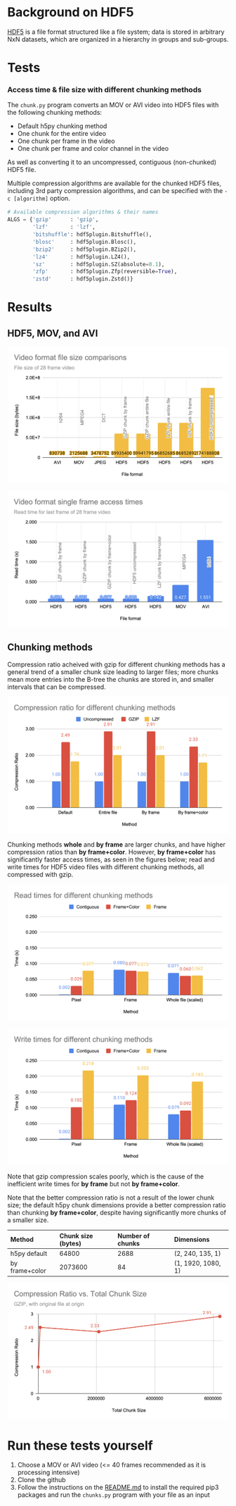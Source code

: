 # Background on HDF5

[HDF5](https://www.hdfgroup.org/solutions/hdf5/) is a file format structured like a file system; data is stored in arbitrary NxN datasets, which are organized in a hierarchy in groups and sub-groups. 

# Tests
### Access time & file size with different chunking methods 
The `chunk.py` program converts an MOV or AVI video into HDF5 files with the following chunking methods:
* Default h5py chunking method
* One chunk for the entire video
* One chunk per frame in the video
* One chunk per frame and color channel in the video 

As well as converting it to an uncompressed, contiguous (non-chunked) HDF5 file. 

Multiple compression algorithms are available for the chunked HDF5 files, including 3rd party compression algorithms, and can be specified with the `-c [algorithm]` option.

```python
# Available compression algorithms & their names
ALGS = {'gzip'      : 'gzip',
        'lzf'       : 'lzf',
        'bitshuffle': hdf5plugin.Bitshuffle(),
        'blosc'     : hdf5plugin.Blosc(),
        'bzip2'     : hdf5plugin.BZip2(),
        'lz4'       : hdf5plugin.LZ4(),
        'sz'        : hdf5plugin.SZ(absolute=0.1),
        'zfp'       : hdf5plugin.Zfp(reversible=True),
        'zstd'      : hdf5plugin.Zstd()}
```

# Results

## HDF5, MOV, and AVI

![file_format](./file_format.png)

![access_time](./access_time.png)

## Chunking methods

Compression ratio acheived with gzip for different chunking methods has a general trend of a smaller chunk size leading to larger files; more chunks mean more entries into the B-tree the chunks are stored in, and smaller intervals that can be compressed.  

![](./chunking_sizes.png)

Chunking methods **whole** and **by frame** are larger chunks, and have higher compression ratios than **by frame+color**. However, **by frame+color** has significantly faster access times, as seen in the figures below; read and write times for HDF5 video files with different chunking methods, all compressed with gzip. 

![](./read_times.png)

![](./write_times.png)

Note that gzip compression scales poorly, which is the cause of the inefficient write times for **by frame** but not **by frame+color**. 

Note that the better compression ratio is not a result of the lower chunk size; the default h5py chunk dimensions provide a better compression ratio than chunking **by frame+color**, despite having significantly more chunks of a smaller size. 

| Method         | Chunk size (bytes) | Number of chunks | Dimensions         |
|:---------------|:-------------------|:-----------------|:-------------------|
| h5py default   | 64800              | 2688             | (2, 240, 135, 1)   |
| by frame+color | 2073600            | 84               | (1, 1920, 1080, 1) |

![](./chunk_size.png)

# Run these tests yourself

1. Choose a MOV or AVI video (<= 40 frames recommended as it is processing intensive)
2. Clone the github
3. Follow the instructions on the [README.md](https://github.com/bgoodwine/HDF5#readme) to install the required pip3 packages and run the `chunks.py` program with your file as an input
